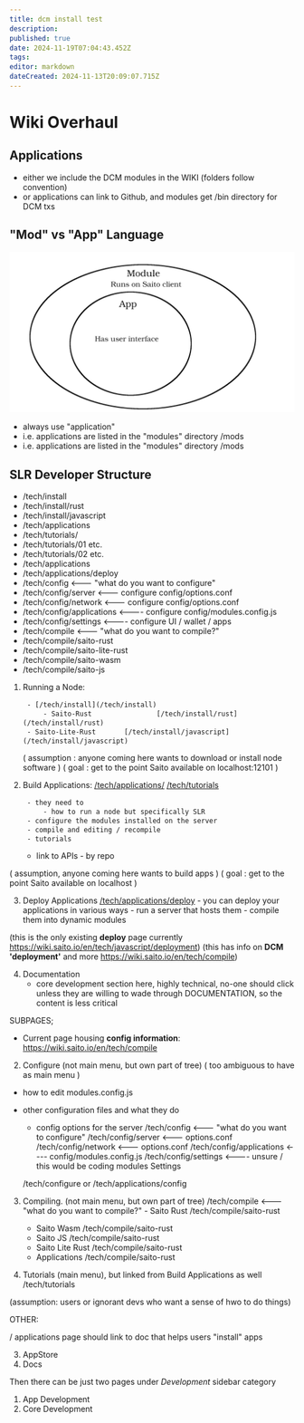 ```yaml
---
title: dcm install test
description: 
published: true
date: 2024-11-19T07:04:43.452Z
tags: 
editor: markdown
dateCreated: 2024-11-13T20:09:07.715Z
---
```


# Wiki Overhaul

## Applications

 - either we include the DCM modules in the WIKI (folders follow convention)
 - or applications can link to Github, and modules get /bin directory for DCM txs

## <div id="mods">"Mod" vs "App" Language</div>
![apps-vs-mods.png](/apps-vs-mods.png)

 - always use "application"
 - i.e. applications are listed in the "modules" directory /mods
 - i.e. applications are listed in the "modules" directory /mods
 

## SLR Developer Structure

 - /tech/install
 - /tech/install/rust
 - /tech/install/javascript
 - /tech/applications
 - /tech/tutorials/
 - /tech/tutorials/01 etc.
 - /tech/tutorials/02 etc.
 - /tech/applications
 - /tech/applications/deploy
 - /tech/config <--- "what do you want to configure"
 - /tech/config/server <--- configure config/options.conf
 - /tech/config/network <--- configure config/options.conf
 - /tech/config/applications <---- configure config/modules.config.js
 - /tech/config/settings <---- configure UI / wallet / apps
 - /tech/compile <--- "what do you want to compile?"
 - /tech/compile/saito-rust
 - /tech/compile/saito-lite-rust
 - /tech/compile/saito-wasm
 - /tech/compile/saito-js
 

1. Running a Node:

		- [/tech/install](/tech/install)
    		- Saito-Rust				[/tech/install/rust](/tech/install/rust)
        - Saito-Lite-Rust		[/tech/install/javascript](/tech/install/javascript)

	 ( assumption : anyone coming here wants to download or install node software )
 	 ( goal : get to the point Saito available on localhost:12101 )
 

2. Build Applications:
	  [/tech/applications/](/tech/applications/)
    [/tech/tutorials](/tech/tutorials)

		- they need to 
    		- how to run a node but specifically SLR
        - configure the modules installed on the server
        - compile and editing / recompile
		- tutorials 
    - link to APIs
    		- by repo

 ( assumption, anyone coming here wants to build apps )
 ( goal : get to the point Saito available on localhost )


3. Deploy Applications			[/tech/applications/deploy](/tech/applications/deploy)
		- you can deploy your applications in various ways
    		- run a server that hosts them
        - compile them into dynamic modules
        
(this is the only existing **deploy** page currently https://wiki.saito.io/en/tech/javascript/deployment) 
(this has info on **DCM 'deployment'** and more https://wiki.saito.io/en/tech/compile)

4. Documentation
	- core development section here, highly technical, no-one should click unless they are willing to wade through DOCUMENTATION, so the content is less critical
  
  
  
  SUBPAGES;

- Current page housing **config information**: https://wiki.saito.io/en/tech/compile

2. Configure (not main menu, but own part of tree)
	( too ambiguous to have as main menu )
  - how to edit modules.config.js
  - other configuration files and what they do

	- config options for the server
			/tech/config <--- "what do you want to configure"
			/tech/config/server <--- options.conf
      /tech/config/network <--- options.conf
      /tech/config/applications <---- config/modules.config.js
      /tech/config/settings <---- unsure / this would be coding modules Settings
      
	/tech/configure or /tech/applications/config


3. Compiling. (not main menu, but own part of tree)
	/tech/compile <--- "what do you want to compile?"
		- Saito Rust				/tech/compile/saito-rust
    - Saito Wasm			/tech/compile/saito-rust
    - Saito JS			/tech/compile/saito-rust
    - Saito Lite Rust			/tech/compile/saito-rust
    - Applications			/tech/compile/saito-rust
    
  4. Tutorials (main menu), but linked from Build Applications as well
  	/tech/tutorials
  
  (assumption: users or ignorant devs who want a sense of hwo to do things)




OTHER:

/ applications page should link to doc that helps users "install" apps
  







3. AppStore 
4. Docs

Then there can be just two pages under *Development* sidebar category 
1. App Development
2. Core Development